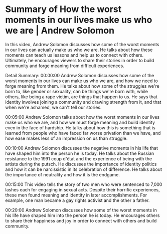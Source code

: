 # Summary of How the worst moments in our lives make us who we are | Andrew Solomon

In this video, Andrew Solomon discusses how some of the worst moments in our lives can actually make us who we are. He talks about how these moments can teach us lessons and help us to connect with others. Ultimately, he encourages viewers to share their stories in order to build community and forge meaning from difficult experiences.

Detail Summary: 
00:00:00
Andrew Solomon discusses how some of the worst moments in our lives can make us who we are, and how we need to forge meaning from them. He talks about how some of the struggles we're born to, like gender or sexuality, can be things we're born with, while others, like being a rape victim, are things that happen to us. He says that identity involves joining a community and drawing strength from it, and that when we're ashamed, we can't tell our stories.

00:05:00
Andrew Solomon talks about how the worst moments in our lives make us who we are, and how we must forge meaning and build identity even in the face of hardship. He talks about how this is something that is learned from people who have faced far worse privation than we have, and how ease makes less of an impression on us than struggle.

00:10:00
Andrew Solomon discusses the negative moments in his life that have shaped him into the person he is today. He talks about the Russian resistance to the 1991 coup d'état and the experience of being with the artists during the putsch. He discusses the importance of identity politics and how it can be narcissistic in its celebration of difference. He talks about the importance of neutrality and how it is the endgame.

00:15:00
This video tells the story of two men who were sentenced to 7,000 lashes each for engaging in sexual acts. Despite their horrific experiences, these men found meaning and identity in later accomplishments. For example, one man became a gay rights activist and the other a father.

00:20:00
Andrew Solomon discusses how some of the worst moments in his life have shaped him into the person he is today. He encourages others to share their happiness and joy in order to connect with others and build community.

